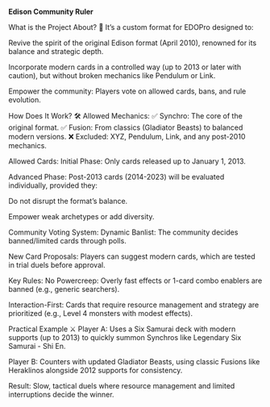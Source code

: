 **Edison Community Ruler**

What is the Project About? 🎯
It’s a custom format for EDOPro designed to:

Revive the spirit of the original Edison format (April 2010), renowned for its balance and strategic depth.

Incorporate modern cards in a controlled way (up to 2013 or later with caution), but without broken mechanics like Pendulum or Link.

Empower the community: Players vote on allowed cards, bans, and rule evolution.

How Does It Work? 🛠️
Allowed Mechanics:
✅ Synchro: The core of the original format.
✅ Fusion: From classics (Gladiator Beasts) to balanced modern versions.
❌ Excluded: XYZ, Pendulum, Link, and any post-2010 mechanics.

Allowed Cards:
Initial Phase: Only cards released up to January 1, 2013.

Advanced Phase: Post-2013 cards (2014-2023) will be evaluated individually, provided they:

Do not disrupt the format’s balance.

Empower weak archetypes or add diversity.

Community Voting System:
Dynamic Banlist: The community decides banned/limited cards through polls.

New Card Proposals: Players can suggest modern cards, which are tested in trial duels before approval.

Key Rules:
No Powercreep: Overly fast effects or 1-card combo enablers are banned (e.g., generic searchers).

Interaction-First: Cards that require resource management and strategy are prioritized (e.g., Level 4 monsters with modest effects).

Practical Example ⚔️
Player A: Uses a Six Samurai deck with modern supports (up to 2013) to quickly summon Synchros like Legendary Six Samurai - Shi En.

Player B: Counters with updated Gladiator Beasts, using classic Fusions like Heraklinos alongside 2012 supports for consistency.

Result: Slow, tactical duels where resource management and limited interruptions decide the winner.
